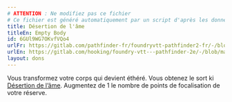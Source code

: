 ```yaml
---
# ATTENTION : Ne modifiez pas ce fichier
# Ce fichier est généré automatiquement par un script d'après les données du module Foundry VTT officiel et de sa traduction
title: Désertion de l'âme
titleEn: Empty Body
id: 6GUl9WG7OKvfVQo4
urlFr: https://gitlab.com/pathfinder-fr/foundryvtt-pathfinder2-fr/-/blob/master/data/feats/6GUl9WG7OKvfVQo4.htm
urlEn: https://gitlab.com/hooking/foundry-vtt---pathfinder-2e/-/blob/master/packs/data/feats.db/empty-body.json
layout: dons
---
```

Vous transformez votre corps qui devient éthéré. Vous obtenez le sort ki [Désertion de l’âme](../sorts/désertion-de-l-âme.html). Augmentez de 1 le nombre de points de focalisation de votre réserve.
